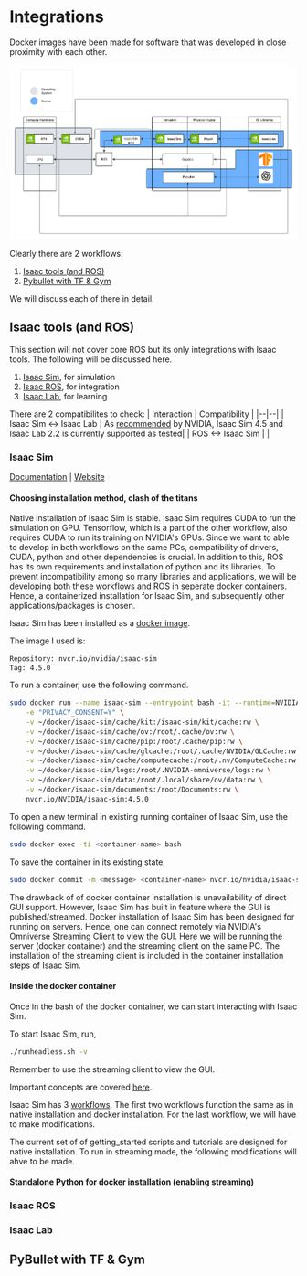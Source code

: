# Integrations

Docker images have been made for software that was developed in close proximity with each other.

![framework](../images/framework.png)

Clearly there are 2 workflows:
1. [Isaac tools (and ROS)](#isaac-tools-and-ros)
2. [Pybullet with TF & Gym](#pybullet-with-tf--gym)

We will discuss each of there in detail.

## Isaac tools (and ROS)

This section will not cover core ROS but its only integrations with Isaac tools. The following will be discussed here.
1. [Isaac Sim](#isaac-sim), for simulation
2. [Isaac ROS](#isaac-ros), for integration
3. [Isaac Lab](#isaac-lab), for learning

There are 2 compatibilites to check: 
| Interaction | Compatibility |
|--|--|
| Isaac Sim <-> Isaac Lab | As [recommended](https://isaac-sim.github.io/IsaacLab/main/source/setup/installation/index.html#local-installation) by NVIDIA, Isaac Sim 4.5 and Isaac Lab 2.2 is currently supported as tested|
| ROS <-> Isaac Sim | | 

### Isaac Sim

[Documentation](https://isaac-sim.github.io/IsaacLab/main/index.html) | [Website](https://developer.nvidia.com/isaac/sim)

#### Choosing installation method, clash of the titans
Native installation of Isaac Sim is stable. Isaac Sim requires CUDA to run the simulation on GPU. Tensorflow, which is a part of the other workflow, also requires CUDA to run its training on NVIDIA's GPUs. Since we want to able to develop in both workflows on the same PCs, compatibility of drivers, CUDA, python and other dependencies is crucial. In addition to this, ROS has its own requirements and installation of python and its libraries. To prevent incompatibility among so many libraries and applications, we will be developing both these workflows and ROS in seperate docker containers. Hence, a containerized installation for Isaac Sim, and subsequently other applications/packages is chosen.

Isaac Sim has been installed as a [docker image](https://docs.isaacsim.omniverse.nvidia.com/4.5.0/installation/install_container.html). 

The image I used is:

    Repository: nvcr.io/nvidia/isaac-sim
    Tag: 4.5.0

To run a container, use the following command.
```bash
sudo docker run --name isaac-sim --entrypoint bash -it --runtime=NVIDIA --gpus all -e "ACCEPT_EULA=Y" --rm --network=host \
    -e "PRIVACY_CONSENT=Y" \
    -v ~/docker/isaac-sim/cache/kit:/isaac-sim/kit/cache:rw \
    -v ~/docker/isaac-sim/cache/ov:/root/.cache/ov:rw \
    -v ~/docker/isaac-sim/cache/pip:/root/.cache/pip:rw \
    -v ~/docker/isaac-sim/cache/glcache:/root/.cache/NVIDIA/GLCache:rw \
    -v ~/docker/isaac-sim/cache/computecache:/root/.nv/ComputeCache:rw \
    -v ~/docker/isaac-sim/logs:/root/.NVIDIA-omniverse/logs:rw \
    -v ~/docker/isaac-sim/data:/root/.local/share/ov/data:rw \
    -v ~/docker/isaac-sim/documents:/root/Documents:rw \
    nvcr.io/NVIDIA/isaac-sim:4.5.0
```
To open a new terminal in existing running container of Isaac Sim, use the following command.
```bash
sudo docker exec -ti <container-name> bash
```

To save the container in its existing state,
```bash
sudo docker commit -m <message> <container-name> nvcr.io/nvidia/isaac-sim:<new/old-tag>
```

The drawback of of docker container installation is unavailability of direct GUI support. However, Isaac Sim has built in feature where the GUI is published/streamed. Docker installation of Isaac Sim has been designed for running on servers. Hence, one can connect remotely via NVIDIA's Omniverse Streaming Client to view the GUI. Here we will be running the server (docker container) and the streaming client on the same PC. The installation of the streaming client is included in the container installation steps of Isaac Sim.

#### Inside the docker container

Once in the bash of the docker container, we can start interacting with Isaac Sim. 

To start Isaac Sim, run,
```bash
./runheadless.sh -v
```
Remember to use the streaming client to view the GUI.

Important concepts are covered [here](https://docs.isaacsim.omniverse.nvidia.com/4.5.0/introduction/quickstart_index.html).

Isaac Sim has 3 [workflows](https://docs.isaacsim.omniverse.nvidia.com/4.5.0/introduction/workflows.html). The first two workflows function the same as in native installation and docker installation. For the last workflow, we will have to make modifications.

The current set of of getting_started scripts and tutorials are designed for native installation. To run in streaming mode, the following modifications will ahve to be made.

#### Standalone Python for docker installation (enabling streaming)




### Isaac ROS

### Isaac Lab


## PyBullet with TF & Gym




